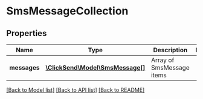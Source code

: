# SmsMessageCollection

## Properties
Name | Type | Description | Notes
------------ | ------------- | ------------- | -------------
**messages** | [**\ClickSend\Model\SmsMessage[]**](SmsMessage.md) | Array of SmsMessage items | 

[[Back to Model list]](../README.md#documentation-for-models) [[Back to API list]](../README.md#documentation-for-api-endpoints) [[Back to README]](../README.md)


